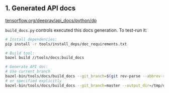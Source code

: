 ## 1. Generated API docs

[tensorflow.org/deepray/api_docs/python/dp](https://tensorflow.org/deepray/api_docs/python/dp)

`build_docs.py` controls executed this docs generation. To test-run it:

```bash
# Install dependencies:
pip install -r tools/install_deps/doc_requirements.txt

# Build tool:
bazel build //tools/docs:build_docs

# Generate API doc:
# Use current branch
bazel-bin/tools/docs/build_docs --git_branch=$(git rev-parse --abbrev-ref HEAD)
# or specified explicitly
bazel-bin/tools/docs/build_docs --git_branch=master --output_dir=/tmp/dp_api
```
